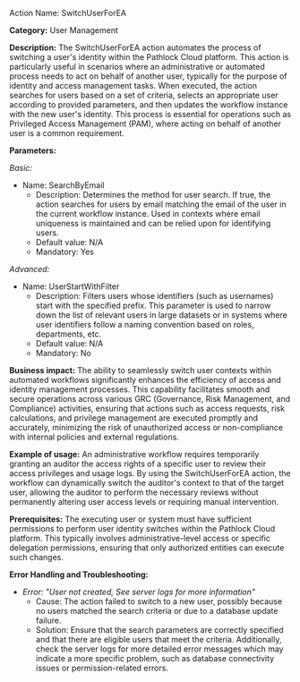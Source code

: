 Action Name: SwitchUserForEA

**Category:** User Management

**Description:** The SwitchUserForEA action automates the process of switching a user's identity within the Pathlock Cloud platform. This action is particularly useful in scenarios where an administrative or automated process needs to act on behalf of another user, typically for the purpose of identity and access management tasks. When executed, the action searches for users based on a set of criteria, selects an appropriate user according to provided parameters, and then updates the workflow instance with the new user's identity. This process is essential for operations such as Privileged Access Management (PAM), where acting on behalf of another user is a common requirement.

**Parameters:**

_Basic:_

- Name: SearchByEmail
    - Description: Determines the method for user search. If true, the action searches for users by email matching the email of the user in the current workflow instance. Used in contexts where email uniqueness is maintained and can be relied upon for identifying users.
    - Default value: N/A
    - Mandatory: Yes

_Advanced:_

- Name: UserStartWithFilter
    - Description: Filters users whose identifiers (such as usernames) start with the specified prefix. This parameter is used to narrow down the list of relevant users in large datasets or in systems where user identifiers follow a naming convention based on roles, departments, etc.
    - Default value: N/A
    - Mandatory: No
    
**Business impact:** The ability to seamlessly switch user contexts within automated workflows significantly enhances the efficiency of access and identity management processes. This capability facilitates smooth and secure operations across various GRC (Governance, Risk Management, and Compliance) activities, ensuring that actions such as access requests, risk calculations, and privilege management are executed promptly and accurately, minimizing the risk of unauthorized access or non-compliance with internal policies and external regulations.

**Example of usage:** An administrative workflow requires temporarily granting an auditor the access rights of a specific user to review their access privileges and usage logs. By using the SwitchUserForEA action, the workflow can dynamically switch the auditor's context to that of the target user, allowing the auditor to perform the necessary reviews without permanently altering user access levels or requiring manual intervention.

**Prerequisites:** The executing user or system must have sufficient permissions to perform user identity switches within the Pathlock Cloud platform. This typically involves administrative-level access or specific delegation permissions, ensuring that only authorized entities can execute such changes.

**Error Handling and Troubleshooting:**

- *Error: "User not created, See server logs for more information"*
    - Cause: The action failed to switch to a new user, possibly because no users matched the search criteria or due to a database update failure.
    - Solution: Ensure that the search parameters are correctly specified and that there are eligible users that meet the criteria. Additionally, check the server logs for more detailed error messages which may indicate a more specific problem, such as database connectivity issues or permission-related errors.
